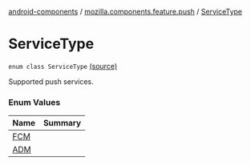 [android-components](../../index.md) / [mozilla.components.feature.push](../index.md) / [ServiceType](./index.md)

# ServiceType

`enum class ServiceType` [(source)](https://github.com/mozilla-mobile/android-components/blob/master/components/feature/push/src/main/java/mozilla/components/feature/push/AutoPushFeature.kt#L306)

Supported push services.

### Enum Values

| Name | Summary |
|---|---|
| [FCM](-f-c-m.md) |  |
| [ADM](-a-d-m.md) |  |

